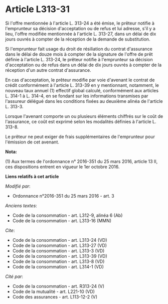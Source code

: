 # Article L313-31

Si l'offre mentionnée à l'article L. 313-24 a été émise, le prêteur notifie à l'emprunteur sa décision d'acceptation ou de
refus et lui adresse, s'il y a lieu, l'offre modifiée mentionnée à l'article L. 313-27, dans un délai de dix jours ouvrés à
compter de la réception de la demande de substitution. 

Si l'emprunteur fait usage du droit de résiliation du contrat d'assurance dans le délai de douze mois à compter de la
signature de l'offre de prêt définie à l'article L. 313-24, le prêteur notifie à l'emprunteur sa décision d'acceptation ou de
refus dans un délai de dix jours ouvrés à compter de la réception d'un autre contrat d'assurance. 

En cas d'acceptation, le prêteur modifie par voie d'avenant le contrat de crédit conformément à l'article L. 313-39 en y
mentionnant, notamment, le nouveau taux annuel (1) effectif global calculé, conformément aux articles L. 314-1 à L. 314-4, en
se fondant sur les informations transmises par l'assureur délégué dans les conditions fixées au deuxième alinéa de l'article
L. 313-3. 

Lorsque l'avenant comporte un ou plusieurs éléments chiffrés sur le coût de l'assurance, ce coût est exprimé selon les
modalités définies à l'article L. 313-8. 

Le prêteur ne peut exiger de frais supplémentaires de l'emprunteur pour l'émission de cet avenant.

**Nota:**

(1) Aux termes de l'ordonnance n° 2016-351 du 25 mars 2016, article  13 II, ces dispositions entrent en vigueur le 1er
octobre 2016.

**Liens relatifs à cet article**

_Modifié par_:

  - Ordonnance n°2016-351 du 25 mars 2016 - art. 3

_Anciens textes_:

  - Code de la consommation - art. L312-9, alinéa 6 (Ab)
  - Code de la consommation - art. L313-16 (MMN)

_Cite_:

  - Code de la consommation - art. L313-24 (VD)
  - Code de la consommation - art. L313-27 (VD)
  - Code de la consommation - art. L313-3 (VD)
  - Code de la consommation - art. L313-39 (VD)
  - Code de la consommation - art. L313-8 (VD)
  - Code de la consommation - art. L314-1 (VD)

_Cité par_:

  - Code de la consommation - art. R313-24 (V)
  - Code de la mutualité - art. L221-10 (VD)
  - Code des assurances - art. L113-12-2 (V)
